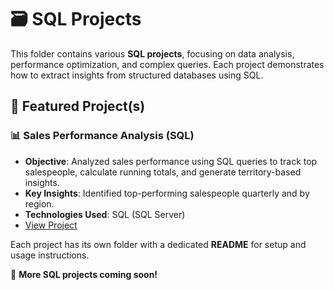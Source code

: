 # 🗃️ SQL Projects  

This folder contains various **SQL projects**, focusing on data analysis, performance optimization, and complex queries. Each project demonstrates how to extract insights from structured databases using SQL.  

## 📌 Featured Project(s)  

### 📊 **Sales Performance Analysis (SQL)**  
- **Objective**: Analyzed sales performance using SQL queries to track top salespeople, calculate running totals, and generate territory-based insights.  
- **Key Insights**: Identified top-performing salespeople quarterly and by region.  
- **Technologies Used**: SQL (SQL Server)  
- [View Project](https://github.com/arshrandhawa/portfolio/tree/main/SQL/SalesPerformanceAnalysis/SalesPerformanceViewByArsh.sql)  


Each project has its own folder with a dedicated **README** for setup and usage instructions.  

🚀 **More SQL projects coming soon!**  
